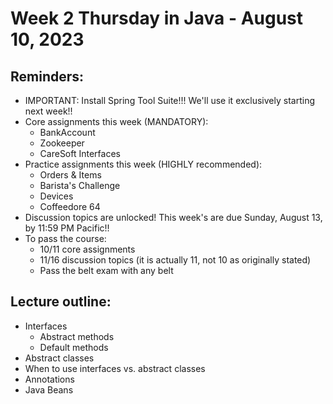 # Week 2 Thursday in Java - August 10, 2023

## Reminders:
- IMPORTANT: Install Spring Tool Suite!!!  We'll use it exclusively starting next week!!
- Core assignments this week (MANDATORY):
    - BankAccount
    - Zookeeper
    - CareSoft Interfaces
- Practice assignments this week (HIGHLY recommended):
    - Orders & Items
    - Barista's Challenge
    - Devices
    - Coffeedore 64
- Discussion topics are unlocked!  This week's are due Sunday, August 13, by 11:59 PM Pacific!!
- To pass the course:
    - 10/11 core assignments
    - 11/16 discussion topics (it is actually 11, not 10 as originally stated)
    - Pass the belt exam with any belt

## Lecture outline:
- Interfaces
    - Abstract methods
    - Default methods
- Abstract classes
- When to use interfaces vs. abstract classes
- Annotations
- Java Beans